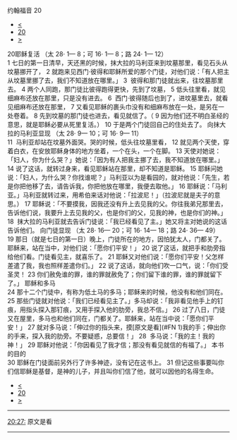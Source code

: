﻿





 约翰福音 20




* [<](bible/JHN19.md)
* [20](bible/JHN.md)
* [>](bible/JHN21.md)



 
20耶稣复活 （太 28· 1— 8；可 16· 1— 8；路 24· 1— 12）  
1 七日的第一日清早，天还黑的时候，抹大拉的马利亚来到坟墓那里，看见石头从坟墓挪开了， 
2 就跑来见西门·彼得和耶稣所爱的那个门徒，对他们说：「有人把主从坟墓里挪了去，我们不知道放在哪里。」 
3  彼得和那门徒就出来，往坟墓那里去。 
4 两个人同跑，那门徒比彼得跑得更快，先到了坟墓， 
5 低头往里看，就见细麻布还放在那里，只是没有进去。 
6  西门·彼得随后也到了，进坟墓里去，就看见细麻布还放在那里， 
7 又看见耶稣的裹头巾没有和细麻布放在一处，是另在一处卷着。 
8 先到坟墓的那门徒也进去，看见就信了。（ 
9 因为他们还不明白圣经的意思，就是耶稣必要从死里复活。） 
10 于是两个门徒回自己的住处去了。 
向抹大拉的马利亚显现 （太 28· 9— 10；可 16· 9— 11）  
11  马利亚却站在坟墓外面哭。哭的时候，低头往坟墓里看， 
12 就见两个天使，穿着白衣，在安放耶稣身体的地方坐着，一个在头，一个在脚。 
13 天使对她说：「妇人，你为什么哭？」她说：「因为有人把我主挪了去，我不知道放在哪里。」 
14 说了这话，就转过身来，看见耶稣站在那里，却不知道是耶稣。 
15 耶稣问她说：「妇人，为什么哭？你找谁呢？」马利亚以为是看园的，就对他说：「先生，若是你把他移了去，请告诉我，你把他放在哪里，我便去取他。」 
16 耶稣说：「马利亚。」马利亚就转过来，用希伯来话对他说：「拉波尼！」（拉波尼就是夫子的意思。） 
17 耶稣说：「不要摸我，因我还没有升上去见我的父。你往我弟兄那里去，告诉他们说，我要升上去见我的父，也是你们的父，见我的神，也是你们的神。」 
18  抹大拉的马利亚就去告诉门徒说：「我已经看见了主。」她又将主对她说的这话告诉他们。 
向门徒显现 （太 28· 16— 20；可 16· 14— 18；路 24· 36— 49）  
19 那日（就是七日的第一日）晚上，门徒所在的地方，因怕犹太人，门都关了。耶稣来，站在当中，对他们说：「愿你们平安！」 
20 说了这话，就把手和肋旁指给他们看。门徒看见主，就喜乐了。 
21 耶稣又对他们说：「愿你们平安！父怎样差遣了我，我也照样差遣你们。」 
22 说了这话，就向他们吹一口气，说：「你们受圣灵！ 
23 你们赦免谁的罪，谁的罪就赦免了；你们留下谁的罪，谁的罪就留下了。」 耶稣和多马  
24 那十二个门徒中，有称为低土马的多马；耶稣来的时候，他没有和他们同在。 
25 那些门徒就对他说：「我们已经看见主了。」多马却说：「我非看见他手上的钉痕，用指头探入那钉痕，又用手探入他的肋旁，我总不信。」 
26 过了八日，门徒又在屋里，多马也和他们同在，门都关了。耶稣来，站在当中说：「愿你们平安！」 
27 就对多马说：「伸过你的指头来，摸[原文是看](#FN 1)我的手；伸出你的手来，探入我的肋旁。不要疑惑，总要信！」 
28  多马说：「我的主！我的神！」 
29 耶稣对他说：「你因看见了我才信；那没有看见就信的有福了。」 本书的目的  
30 耶稣在门徒面前另外行了许多神迹，没有记在这书上。 
31 但记这些事要叫你们信耶稣是基督，是神的儿子，并且叫你们信了他，就可以因他的名得生命。 
* [<](bible/JHN19.md)
* [20](bible/JHN.md)
* [>](bible/JHN21.md)





---


[20:27:](#V27)
原文是看




---









